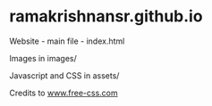 # ramakrishnansr.github.io
Website - main file - index.html

Images in images/

Javascript and CSS in assets/

Credits to www.free-css.com
